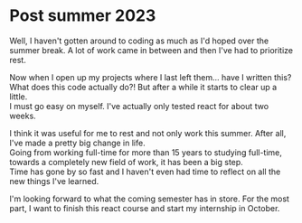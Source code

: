 # Post summer 2023

Well, I haven't gotten around to coding as much as I'd hoped over the summer break. A lot of work came in between and then I've had to prioritize rest. <br>

Now when I open up my projects where I last left them... have I written this? What does this code actually do?! But after a while it starts to clear up a little. <br>
I must go easy on myself. I've actually only tested react for about two weeks. <br>

I think it was useful for me to rest and not only work this summer. After all, I've made a pretty big change in life.<br>
Going from working full-time for more than 15 years to studying full-time, towards a completely new field of work, it has been a big step.<br>
Time has gone by so fast and I haven't even had time to reflect on all the new things I've learned.<br>

I'm looking forward to what the coming semester has in store. For the most part, I want to finish this react course and start my internship in October.<br>
